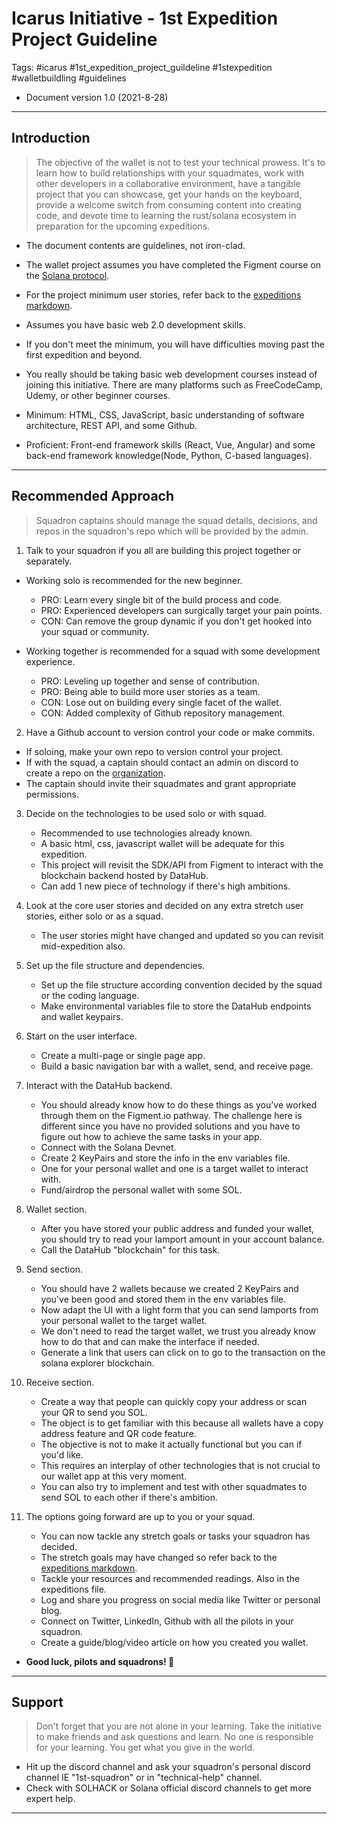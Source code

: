 # Icarus Initiative - 1st Expedition Project Guideline

Tags: #icarus #1st_expedition_project_guildeline #1stexpedition #walletbuildling #guidelines

- Document version 1.0 (2021-8-28)

---

## Introduction

> The objective of the wallet is not to test your technical prowess. It's to learn how to build relationships with your squadmates, work with other developers in a collaborative environment, have a tangible project that you can showcase, get your hands on the keyboard, provide a welcome switch from consuming content into creating code, and devote time to learning the rust/solana ecosystem in preparation for the upcoming expeditions.

- The document contents are guidelines, not iron-clad.
- The wallet project assumes you have completed the Figment course on the [Solana protocol](https://learn.figment.io/protocols/solana).
- For the project minimum user stories, refer back to the [expeditions markdown](https://github.com/icarus-initiative/icarus_initiative/blob/main/expeditions.md).

- Assumes you have basic web 2.0 development skills.
- If you don't meet the minimum, you will have difficulties moving past the first expedition and beyond.
- You really should be taking basic web development courses instead of joining this initiative. There are many platforms such as FreeCodeCamp, Udemy, or other beginner courses.

- Minimum: HTML, CSS, JavaScript, basic understanding of software architecture, REST API, and some Github.
- Proficient: Front-end framework skills (React, Vue, Angular) and some back-end framework knowledge(Node, Python, C-based languages).

---

## Recommended Approach

> Squadron captains should manage the squad details, decisions, and repos in the squadron's repo which will be provided by the admin.

1. Talk to your squadron if you all are building this project together or separately.
  - Working solo is recommended for the new beginner.
    - PRO: Learn every single bit of the build process and code.
    - PRO: Experienced developers can surgically target your pain points.
    - CON: Can remove the group dynamic if you don't get hooked into your squad or community.

  - Working together is recommended for a squad with some development experience.
    - PRO: Leveling up together and sense of contribution.
    - PRO: Being able to build more user stories as a team.
    - CON: Lose out on building every single facet of the wallet.
    - CON: Added complexity of Github repository management.

2. Have a Github account to version control your code or make commits.
  - If soloing, make your own repo to version control your project.
  - If with the squad, a captain should contact an admin on discord to create a repo on the [organization](https://github.com/icarus-initiative).
  - The captain should invite their squadmates and grant appropriate permissions.

3. Decide on the technologies to be used solo or with squad.
   - Recommended to use technologies already known.
   - A basic html, css, javascript wallet will be adequate for this expedition.
   - This project will revisit the SDK/API from Figment to interact with the blockchain backend hosted by DataHub.
   - Can add 1 new piece of technology if there's high ambitions.

4. Look at the core user stories and decided on any extra stretch user stories, either solo or as a squad.
   - The user stories might have changed and updated so you can revisit mid-expedition also.

5. Set up the file structure and dependencies.
   - Set up the file structure according convention decided by the squad or the coding language.
   - Make environmental variables file to store the DataHub endpoints and wallet keypairs.

6. Start on the user interface.
   - Create a multi-page or single page app.
   - Build a basic navigation bar with a wallet, send, and receive page.

7. Interact with the DataHub backend.
    - You should already know how to do these things as you've worked through them on the Figment.io pathway. The challenge here is different since you have no provided solutions and you have to figure out how to achieve the same tasks in your app.
    - Connect with the Solana Devnet.
    - Create 2 KeyPairs and store the info in the env variables file.
    - One for your personal wallet and one is a target wallet to interact with.
    - Fund/airdrop the personal wallet with some SOL.

8. Wallet section.
    - After you have stored your public address and funded your wallet, you should try to read your lamport amount in your account balance.
    - Call the DataHub "blockchain" for this task.

9. Send section.
    - You should have 2 wallets because we created 2 KeyPairs and you've been good and stored them in the env variables file.
    - Now adapt the UI with a light form that you can send lamports from your personal wallet to the target wallet.
    - We don't need to read the target wallet, we trust you already know how to do that and can make the interface if needed.
    - Generate a link that users can click on to go to the transaction on the solana explorer blockchain.

10. Receive section.
    - Create a way that people can quickly copy your address or scan your QR to send you SOL.
    - The object is to get familiar with this because all wallets have a copy address feature and QR code feature.
    - The objective is not to make it actually functional but you can if you'd like.
    - This requires an interplay of other technologies that is not crucial to our wallet app at this very moment.
    - You can also try to implement and test with other squadmates to send SOL to each other if there's ambition.

11. The options going forward are up to you or your squad.
    - You can now tackle any stretch goals or tasks your squadron has decided.
    - The stretch goals may have changed so refer back to the [expeditions markdown](https://github.com/icarus-initiative/icarus_initiative/blob/main/expeditions.md).
    - Tackle your resources and recommended readings. Also in the expeditions file.
    - Log and share you progress on social media like Twitter or personal blog.
    - Connect on Twitter, LinkedIn, Github with all the pilots in your squadron.
    - Create a guide/blog/video article on how you created you wallet.

- **Good luck, pilots and squadrons! 🛫**
---

## Support

> Don't forget that you are not alone in your learning. Take the initiative to make friends and ask questions and learn. No one is responsible for your learning. You get what you give in the world.

- Hit up the discord channel and ask your squadron's personal discord channel IE "1st-squadron" or in "technical-help" channel.
- Check with SOLHACK or Solana official discord channels to get more expert help.

---

